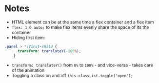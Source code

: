 # Notes

- HTML element can be at the same time a flex container and a flex item
- `flex: 1 0 auto;` to make flex items evenly share the space of its the container
- Hiding first item:
```css
.panel > *:first-child {
      transform: translateY(-100%);
    }
```
- `transform: translateY()` from `0%` to `100%` - and vice-versa - takes care of the animation
- Toggling a class on and off `this.classList.toggle('open');`